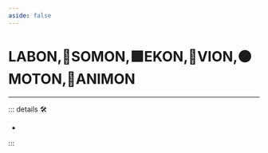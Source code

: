 ```yaml
---
aside: false
---
```

# <labor>LABON</labor>,🔷<soma>SOMON</soma>,🟩<ekos>EKON</ekos>,🔻<via>VION</via>,🟠<motor>MOTON</motor>,💜<anima>ANIMON</anima>

---

<!-- =================================================== -->
<!-- =================================================== -->
<!-- =================================================== -->
<!-- =================================================== -->
<!-- =================================================== -->
::: details 🛠

-

:::